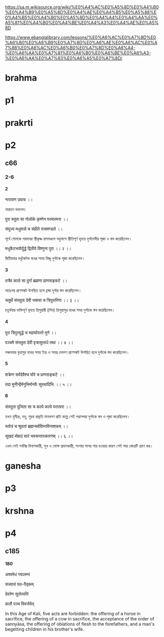 

https://sa.m.wikisource.org/wiki/%E0%A4%AC%E0%A5%8D%E0%A4%B0%E0%A4%B9%E0%A5%8D%E0%A4%AE%E0%A4%B5%E0%A5%88%E0%A4%B5%E0%A4%B0%E0%A5%8D%E0%A4%A4%E0%A4%AA%E0%A5%81%E0%A4%B0%E0%A4%BE%E0%A4%A3%E0%A4%AE%E0%A5%8D

https://www.ebanglalibrary.com/lessons/%E0%A6%AC%E0%A7%8D%E0%A6%B0%E0%A6%B9%E0%A7%8D%E0%A6%AE%E0%A6%AC%E0%A7%88%E0%A6%AC%E0%A6%B0%E0%A7%8D%E0%A6%A4-%E0%A6%AA%E0%A7%81%E0%A6%B0%E0%A6%BE%E0%A6%A3-%E0%A6%AA%E0%A7%83%E0%A6%A5%E0%A7%8D/

# brahma
# p1

# prakrti
# p2
## c66
### 2-6
#### 2
नारायण उवाच ।।

নারায়ণ বললেন:

पुरा स्तुता सा गोलोके कृष्णेन परमात्मना ।।

संपूज्य मधुमासे च संप्रीते रासमण्डले ।।

পূর্বে গোলকে পরমাত্মা শ্রীকৃষ্ণ রাসমণ্ডলে মধুমাসে প্রীতিপূর্ণ হৃদয়ে দুর্গাদেবীর পূজা ও স্তব করেছিলেন।

मधुकैटभयोर्युद्धे द्वितीये विष्णुना पुरा ।। २ ।।

দ্বিতীয়বার মধুকৈটভ বধের সময় বিষ্ণু দুর্গাকে পূজা করেছিলেন।
#### 3
तत्रैव काले सा दुर्गा ब्रह्मणा प्राणसङ्कटे ।।

অতঃপর প্রাণসঙ্কট উপস্থিত হলে ব্রহ্মা দুর্গার স্তব করেছিলেন।

चतुर्थे संस्तुता देवी भक्त्या च त्रिपुरारिणा ।। ३ ।।

চতুর্থবার ভক্তিপূর্ণ হৃদয়ে ত্রিপুরারী (শিব) ত্রিপুরাসুর বধের সময় দুর্গাকে স্তব করেছিলেন।
#### 4
पुरा त्रिपुरयुद्धे च महाघोरतरे मुने ।।

पञ्चमे संस्तुता देवी वृत्रासुरवधे तथा ।। ४ ।।

পঞ্চমবার বৃত্রাসুর বধের সময় ইন্দ্র ও সমগ্র দেবগণ প্রাণসঙ্কট উপস্থিত হলে দুর্গাকে স্তব করেছিলেন।
#### 5
शक्रेण सर्वदेवैश्च घोरे च प्राणसङ्कटे ।।

तदा मुनीन्द्रैर्मनुभिर्मानवैः सुरथादिभिः ।। ५ ।।
#### 6
संस्तुता पूजिता सा च कल्पे कल्पे परात्परा ।।

তখন মুনীন্দ্র, মনু, সুরথ প্রভৃতি মানবগণ প্রতি কল্পে সেই পরাত্পরা দুর্গাকে স্তব ও পূজা করেছিলেন।

स्तोत्रं च श्रूयतां ब्रह्मन्सर्वविघ्नविनाशकम् ।।

सुखदं मोक्षदं सारं भवसन्तारकारणम् ।। ६ ।।

এখন সেই সর্ববিঘ্ন বিনাশকারী, সুখ ও মোক্ষ প্রদানকারী, সংসার সাগর পার হওয়ার কারণ সেই সার স্তোত্রটি শ্রবণ কর।
# ganesha
# p3
# krshna
# p4
## c185
#### 180
अश्वमेधं  गवालम्भं

सन्न्यासं  पल-पैतृकम्

देवरेण  सुतोत्पत्तिं

कलौ  पञ्च  विवर्जयेत्

In this Age of Kali, five acts are forbidden: the offering of a horse in sacrifice, the offering of a cow in sacrifice, the acceptance of the order of sannyāsa, the offering of oblations of flesh to the forefathers, and a man's begetting children in his brother's wife.